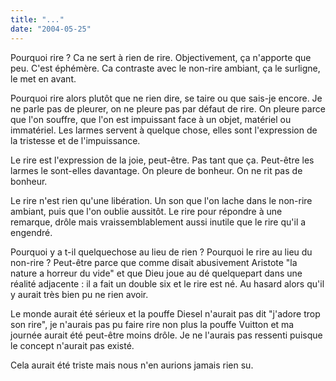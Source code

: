 ```yaml
---
title: "..."
date: "2004-05-25"
---
```


Pourquoi rire ? Ca ne sert à rien de rire. Objectivement, ça n'apporte que peu. C'est éphémère. Ca contraste avec le non-rire ambiant, ça le surligne, le met en avant.

Pourquoi rire alors plutôt que ne rien dire, se taire ou que sais-je encore. Je ne parle pas de pleurer, on ne pleure pas par défaut de rire. On pleure parce que l'on souffre, que l'on est impuissant face à un objet, matériel ou immatériel. Les larmes servent à quelque chose, elles sont l'expression de la tristesse et de l'impuissance.

Le rire est l'expression de la joie, peut-être. Pas tant que ça. Peut-être les larmes le sont-elles davantage. On pleure de bonheur. On ne rit pas de bonheur.

Le rire n'est rien qu'une libération. Un son que l'on lache dans le non-rire ambiant, puis que l'on oublie aussitôt. Le rire pour répondre à une remarque, drôle mais vraissemblablement aussi inutile que le rire qu'il a engendré.

Pourquoi y a t-il quelquechose au lieu de rien ? Pourquoi le rire au lieu du non-rire ? Peut-être parce que comme disait abusivement Aristote "la nature a horreur du vide" et que Dieu joue au dé quelquepart dans une réalité adjacente : il a fait un double six et le rire est né. Au hasard alors qu'il y aurait très bien pu ne rien avoir.

Le monde aurait été sérieux et la pouffe Diesel n'aurait pas dit "j'adore trop son rire", je n'aurais pas pu faire rire non plus la pouffe Vuitton et ma journée aurait été peut-être moins drôle. Je ne l'aurais pas ressenti puisque le concept n'aurait pas existé.

Cela aurait été triste mais nous n'en aurions jamais rien su.
